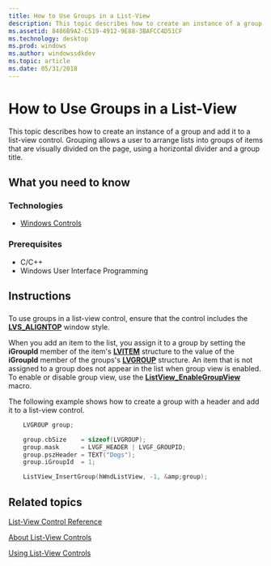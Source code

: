 ```yaml
---
title: How to Use Groups in a List-View
description: This topic describes how to create an instance of a group and add it to a list-view control.
ms.assetid: 8486B9A2-C519-4912-9E88-3BAFCC4D51CF
ms.technology: desktop
ms.prod: windows
ms.author: windowssdkdev
ms.topic: article
ms.date: 05/31/2018
---
```


# How to Use Groups in a List-View

This topic describes how to create an instance of a group and add it to a list-view control. Grouping allows a user to arrange lists into groups of items that are visually divided on the page, using a horizontal divider and a group title.

## What you need to know

### Technologies

-   [Windows Controls](window-controls.md)

### Prerequisites

-   C/C++
-   Windows User Interface Programming

## Instructions

### 

To use groups in a list-view control, ensure that the control includes the [**LVS\_ALIGNTOP**](list-view-window-styles.md#lvs-aligntop) window style.

When you add an item to the list, you assign it to a group by setting the **iGroupId** member of the item's [**LVITEM**](/windows/desktop/api/Commctrl/ns-commctrl-taglvitema) structure to the value of the **iGroupId** member of the groups's [**LVGROUP**](/windows/desktop/api/Commctrl/ns-commctrl-taglvgroup) structure. An item that is not assigned to a group does not appear in the list when group view is enabled. To enable or disable group view, use the [**ListView\_EnableGroupView**](/windows/desktop/api/Commctrl/nf-commctrl-listview_enablegroupview) macro.

The following example shows how to create a group with a header and add it to a list-view control.


```C++
    LVGROUP group;

    group.cbSize    = sizeof(LVGROUP);
    group.mask      = LVGF_HEADER | LVGF_GROUPID;
    group.pszHeader = TEXT("Dogs");
    group.iGroupId  = 1;

    ListView_InsertGroup(hWndListView, -1, &amp;group);

```



## Related topics

<dl> <dt>

[List-View Control Reference](bumper-list-view-list-view-control-reference.md)
</dt> <dt>

[About List-View Controls](list-view-controls-overview.md)
</dt> <dt>

[Using List-View Controls](using-list-view-controls.md)
</dt> </dl>

 

 




